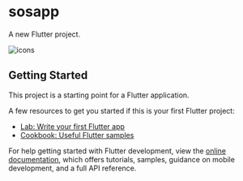 # sosapp

A new Flutter project.

![icons](https://github.com/Nattanan-Petchsuk026/SOS-Safeguard/assets/122779638/bb6fe718-1bc9-4b10-a093-d2ee108c9528)


## Getting Started

This project is a starting point for a Flutter application.

A few resources to get you started if this is your first Flutter project:

- [Lab: Write your first Flutter app](https://docs.flutter.dev/get-started/codelab)
- [Cookbook: Useful Flutter samples](https://docs.flutter.dev/cookbook)

For help getting started with Flutter development, view the
[online documentation](https://docs.flutter.dev/), which offers tutorials,
samples, guidance on mobile development, and a full API reference.
